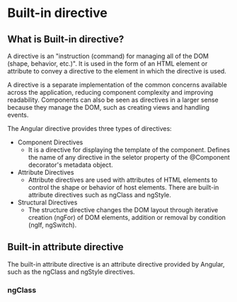 # Built-in directive

## What is Built-in directive?

A directive is an "instruction \(command\) for managing all of the DOM \(shape, behavior, etc.\)". It is used in the form of an HTML element or attribute to convey a directive to the element in which the directive is used.

A directive is a separate implementation of the common concerns available across the application, reducing component complexity and improving readability. Components can also be seen as directives in a larger sense because they manage the DOM, such as creating views and handling events.

The Angular directive provides three types of directives:

* Component Directives
  * It is a directive for displaying the template of the component. Defines the name of any directive in the seletor property of the @Component decorator's metadata object.
* Attribute Directives
  * Attribute directives are used with attributes of HTML elements to control the shape or behavior of host elements. There are built-in attribute directives such as ngClass and ngStyle.
* Structural Directives
  * The structure directive changes the DOM layout through iterative creation \(ngFor\) of DOM elements, addition or removal by condition \(ngIf, ngSwitch\).



## Built-in attribute directive

The built-in attribute directive is an attribute directive provided by Angular, such as the ngClass and ngStyle directives.



### ngClass

